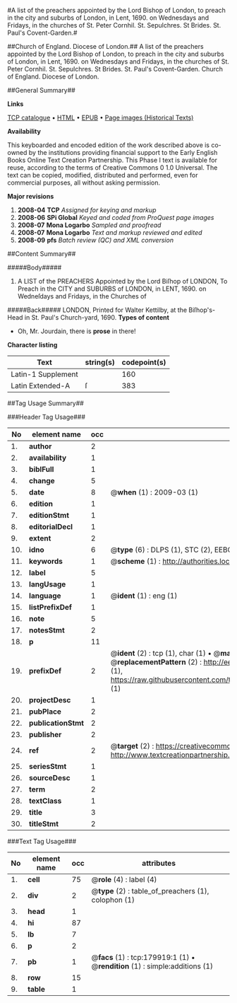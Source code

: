 #A list of the preachers appointed by the Lord Bishop of London, to preach in the city and suburbs of London, in Lent, 1690. on Wednesdays and Fridays, in the churches of St. Peter Cornhil. St. Sepulchres. St Brides. St. Paul's Covent-Garden.#

##Church of England. Diocese of London.##
A list of the preachers appointed by the Lord Bishop of London, to preach in the city and suburbs of London, in Lent, 1690. on Wednesdays and Fridays, in the churches of St. Peter Cornhil. St. Sepulchres. St Brides. St. Paul's Covent-Garden.
Church of England. Diocese of London.

##General Summary##

**Links**

[TCP catalogue](http://www.ota.ox.ac.uk/tcp/)  • 
[HTML](http://tei.it.ox.ac.uk/tcp/Texts-HTML/free/B04/B04092.html)  • 
[EPUB](http://tei.it.ox.ac.uk/tcp/Texts-EPUB/free/B04/B04092.epub) • 
[Page images (Historical Texts)](https://data.historicaltexts.jisc.ac.uk/view?pubId=eebo-53299174e&pageId=eebo-53299174e-179919-1)

**Availability**

This keyboarded and encoded edition of the
	       work described above is co-owned by the institutions
	       providing financial support to the Early English Books
	       Online Text Creation Partnership. This Phase I text is
	       available for reuse, according to the terms of Creative
	       Commons 0 1.0 Universal. The text can be copied,
	       modified, distributed and performed, even for
	       commercial purposes, all without asking permission.

**Major revisions**

1. __2008-04__ __TCP__ *Assigned for keying and markup*
1. __2008-06__ __SPi Global__ *Keyed and coded from ProQuest page images*
1. __2008-07__ __Mona Logarbo__ *Sampled and proofread*
1. __2008-07__ __Mona Logarbo__ *Text and markup reviewed and edited*
1. __2008-09__ __pfs__ *Batch review (QC) and XML conversion*

##Content Summary##

#####Body#####

1. A LIST of the PREACHERS Appointed by the Lord Biſhop of LONDON, To Preach in the CITY and SUBURBS of LONDON, in LENT, 1690. on Wedneſdays and Fridays, in the Churches of

#####Back#####
LONDON, Printed for Walter Kettilby, at the Biſhop's-Head in St. Paul's Church-yard, 1690.
**Types of content**

  * Oh, Mr. Jourdain, there is **prose** in there!

**Character listing**


|Text|string(s)|codepoint(s)|
|---|---|---|
|Latin-1 Supplement| |160|
|Latin Extended-A|ſ|383|

##Tag Usage Summary##

###Header Tag Usage###

|No|element name|occ|attributes|
|---|---|---|---|
|1.|__author__|2||
|2.|__availability__|1||
|3.|__biblFull__|1||
|4.|__change__|5||
|5.|__date__|8| @__when__ (1) : 2009-03 (1)|
|6.|__edition__|1||
|7.|__editionStmt__|1||
|8.|__editorialDecl__|1||
|9.|__extent__|2||
|10.|__idno__|6| @__type__ (6) : DLPS (1), STC (2), EEBO-CITATION (1), OCLC (1), VID (1)|
|11.|__keywords__|1| @__scheme__ (1) : http://authorities.loc.gov/ (1)|
|12.|__label__|5||
|13.|__langUsage__|1||
|14.|__language__|1| @__ident__ (1) : eng (1)|
|15.|__listPrefixDef__|1||
|16.|__note__|5||
|17.|__notesStmt__|2||
|18.|__p__|11||
|19.|__prefixDef__|2| @__ident__ (2) : tcp (1), char (1)  •  @__matchPattern__ (2) : ([0-9\-]+):([0-9IVX]+) (1), (.+) (1)  •  @__replacementPattern__ (2) : http://eebo.chadwyck.com/downloadtiff?vid=$1&page=$2 (1), https://raw.githubusercontent.com/textcreationpartnership/Texts/master/tcpchars.xml#$1 (1)|
|20.|__projectDesc__|1||
|21.|__pubPlace__|2||
|22.|__publicationStmt__|2||
|23.|__publisher__|2||
|24.|__ref__|2| @__target__ (2) : https://creativecommons.org/publicdomain/zero/1.0/ (1), http://www.textcreationpartnership.org/docs/. (1)|
|25.|__seriesStmt__|1||
|26.|__sourceDesc__|1||
|27.|__term__|2||
|28.|__textClass__|1||
|29.|__title__|3||
|30.|__titleStmt__|2||


###Text Tag Usage###

|No|element name|occ|attributes|
|---|---|---|---|
|1.|__cell__|75| @__role__ (4) : label (4)|
|2.|__div__|2| @__type__ (2) : table_of_preachers (1), colophon (1)|
|3.|__head__|1||
|4.|__hi__|87||
|5.|__lb__|7||
|6.|__p__|2||
|7.|__pb__|1| @__facs__ (1) : tcp:179919:1 (1)  •  @__rendition__ (1) : simple:additions (1)|
|8.|__row__|15||
|9.|__table__|1||
